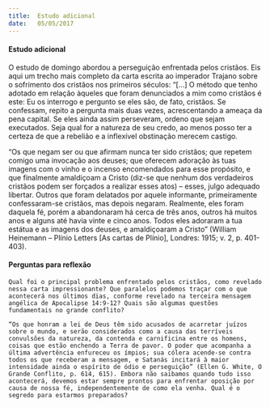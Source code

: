 ```yaml
---
title:  Estudo adicional
date:   05/05/2017
---
```


#### Estudo adicional

O estudo de domingo abordou a perseguição enfrentada pelos cristãos. Eis aqui um trecho mais completo da carta escrita ao imperador Trajano sobre o sofrimento dos cristãos nos primeiros séculos: “[...] O método que tenho adotado em relação àqueles que foram denunciados a mim como cristãos é este: Eu os interrogo e pergunto se eles são, de fato, cristãos. Se confessam, repito a pergunta mais duas vezes, acrescentando a ameaça da pena capital. Se eles ainda assim perseveram, ordeno que sejam executados. Seja qual for a natureza de seu credo, ao menos posso ter a certeza de que a rebelião e a inflexível obstinação merecem castigo.

“Os que negam ser ou que afirmam nunca ter sido cristãos; que repetem comigo uma invocação aos deuses; que oferecem adoração às tuas imagens com o vinho e o incenso encomendados para esse propósito, e que finalmente amaldiçoam a Cristo (diz-se que nenhum dos verdadeiros cristãos podem ser forçados a realizar esses atos) – esses, julgo adequado libertar. Outros que foram delatados por aquele informante, primeiramente confessaram-se cristãos, mas depois negaram. Realmente, eles foram daquela fé, porém a abandonaram há cerca de três anos, outros há muitos anos e alguns até havia vinte e cinco anos. Todos eles adoraram a tua estátua e as imagens dos deuses, e amaldiçoaram a Cristo” (William Heinemann – Plínio Letters [As cartas de Plínio], Londres: 1915; v. 2, p. 401-403).

#### Perguntas para reflexão

`Qual foi o principal problema enfrentado pelos cristãos, como revelado nessa carta impressionante? Que paralelos podemos traçar com o que acontecerá nos últimos dias, conforme revelado na terceira mensagem angélica de Apocalipse 14:9-12? Quais são algumas questões fundamentais no grande conflito?`

`“Os que honram a lei de Deus têm sido acusados de acarretar juízos sobre o mundo, e serão considerados como a causa das terríveis convulsões da natureza, da contenda e carnificina entre os homens, coisas que estão enchendo a Terra de pavor. O poder que acompanha a última advertência enfureceu os ímpios; sua cólera acende-se contra todos os que receberam a mensagem, e Satanás incitará à maior intensidade ainda o espírito de ódio e perseguição” (Ellen G. White, O Grande Conflito, p. 614, 615). Embora não saibamos quando tudo isso acontecerá, devemos estar sempre prontos para enfrentar oposição por causa de nossa fé, independentemente de como ela venha. Qual é o segredo para estarmos preparados?`